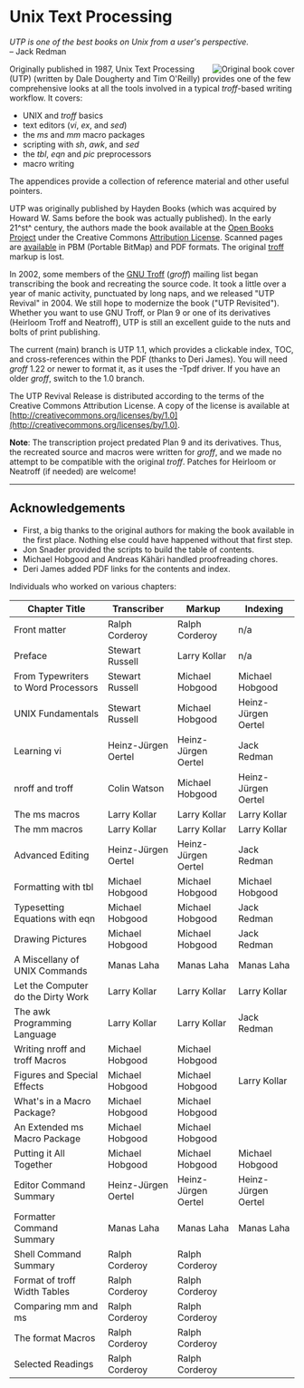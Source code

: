 # Unix Text Processing

*UTP is one of the best books on Unix from a user's perspective.*  
– Jack Redman

<img alt="Original book cover" src="unixtextprocess_s.gif" align="right"/>Originally published in 1987,
Unix Text Processing (UTP) (written by Dale Dougherty and Tim O'Reilly)
provides one of the few comprehensive looks at all the tools
involved in a typical *troff*-based writing workflow.
It covers:

-   UNIX and *troff* basics
-   text editors (*vi*, *ex*, and *sed*)
-   the *ms* and *mm* macro packages
-   scripting with *sh*, *awk*, and *sed*
-   the *tbl*, *eqn* and *pic* preprocessors
-   macro writing

The appendices provide a collection of reference material and other
useful pointers.

UTP was originally published by Hayden Books (which was acquired by
Howard W. Sams before the book was actually published).
In the early 21^st^ century, the authors made the book available at
the [Open Books Project](http://www.oreilly.com/openbook/)
under the Creative Commons
[Attribution License](http://creativecommons.org/licenses/by/1.0).
Scanned pages are [available](ftp://ftp.oreilly.com/pub/utp/) in
PBM (Portable BitMap) and PDF formats.
The original [troff](http://troff.org/) markup is lost.

In 2002,
some members of the [GNU Troff](https://www.gnu.org/software/groff/)
(*groff*) mailing list
began transcribing the book and recreating the source code.
It took a little over a year of manic activity,
punctuated by long naps,
and we released "UTP Revival" in 2004.
We still hope to modernize the book ("UTP Revisited").
Whether you want to use GNU Troff,
or Plan 9 or one of its derivatives (Heirloom Troff and Neatroff),
UTP is still an excellent guide to the nuts and bolts of print publishing.

The current (main) branch is UTP 1.1,
which provides a clickable index, TOC, and cross-references within the PDF
(thanks to Deri James).
You will need *groff* 1.22 or newer to format it,
as it uses the -Tpdf driver.
If you have an older *groff*, switch to the 1.0 branch.

The UTP Revival Release is
distributed according to the terms of the
Creative Commons Attribution License.
A copy of the license is available at
[http://creativecommons.org/licenses/by/1.0](http://creativecommons.org/licenses/by/1.0).

**Note**: The transcription project predated Plan 9 and its derivatives.
Thus, the recreated source and macros were written for *groff*,
and we made no attempt to be compatible with the original *troff*.
Patches for Heirloom or Neatroff (if needed) are welcome!

------------------------------------------------------------------------

## Acknowledgements

-   First, a big thanks to the original authors
    for making the book available in the first place.
    Nothing else could have happened without that first step.
-   Jon Snader provided the scripts to build the table of contents.
-   Michael Hobgood and Andreas Kähäri handled proofreading chores.
-   Deri James added PDF links for the contents and index.

Individuals who worked on various chapters:

| Chapter Title                       | Transcriber         | Markup              | Indexing            |
|-------------------------------------|---------------------|---------------------|---------------------|
| Front matter                        | Ralph Corderoy      | Ralph Corderoy      | n/a                 |
| Preface                             | Stewart Russell     | Larry Kollar        | n/a                 |
| From Typewriters to Word Processors | Stewart Russell     | Michael Hobgood     | Michael Hobgood     |
| UNIX Fundamentals                   | Stewart Russell     | Michael Hobgood     | Heinz-Jürgen Oertel |
| Learning vi                         | Heinz-Jürgen Oertel | Heinz-Jürgen Oertel | Jack Redman         |
| nroff and troff                     | Colin Watson        | Michael Hobgood     | Heinz-Jürgen Oertel |
| The ms macros                       | Larry Kollar        | Larry Kollar        | Larry Kollar        |
| The mm macros                       | Larry Kollar        | Larry Kollar        | Larry Kollar        |
| Advanced Editing                    | Heinz-Jürgen Oertel | Heinz-Jürgen Oertel | Jack Redman         |
| Formatting with tbl                 | Michael Hobgood     | Michael Hobgood     | Michael Hobgood     |
| Typesetting Equations with eqn      | Michael Hobgood     | Michael Hobgood     | Jack Redman         |
| Drawing Pictures                    | Michael Hobgood     | Michael Hobgood     | Jack Redman         |
| A Miscellany of UNIX Commands       | Manas Laha          | Manas Laha          | Manas Laha          |
| Let the Computer do the Dirty Work  | Larry Kollar        | Larry Kollar        | Larry Kollar        |
| The awk Programming Language        | Larry Kollar        | Larry Kollar        | Jack Redman         |
| Writing nroff and troff Macros      | Michael Hobgood     | Michael Hobgood     |                     |
| Figures and Special Effects         | Michael Hobgood     | Michael Hobgood     | Larry Kollar        |
| What's in a Macro Package?          | Michael Hobgood     | Michael Hobgood     |                     |
| An Extended ms Macro Package        | Michael Hobgood     | Michael Hobgood     |                     |
| Putting it All Together             | Michael Hobgood     | Michael Hobgood     | Michael Hobgood     |
| Editor Command Summary              | Heinz-Jürgen Oertel | Heinz-Jürgen Oertel | Heinz-Jürgen Oertel |
| Formatter Command Summary           | Manas Laha          | Manas Laha          | Manas Laha          |
| Shell Command Summary               | Ralph Corderoy      | Ralph Corderoy      |                     |
| Format of troff Width Tables        | Ralph Corderoy      | Ralph Corderoy      |                     |
| Comparing mm and ms                 | Ralph Corderoy      | Ralph Corderoy      |                     |
| The format Macros                   | Ralph Corderoy      | Ralph Corderoy      |                     |
| Selected Readings                   | Ralph Corderoy      | Ralph Corderoy      |                     |

